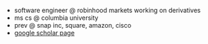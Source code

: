 
- software engineer @ robinhood markets working on derivatives
- ms cs @ columbia university
- prev @ snap inc, square, amazon, cisco
- [google scholar page](https://scholar.google.com/citations?hl=en&view_op=list_works&authuser=2&gmla=AKKJWFdFni0nqJqU-nuzgXpWiNJhVsWMZm3cBAjWB_8TgfAZwcfOKp2hFT7bcPlfqsxVCkyzaF6aepfrg-5iOg&user=iPDO9-EAAAAJ)

<!--
**samaynathani/samaynathani** is a ✨ _special_ ✨ repository because its `README.md` (this file) appears on your GitHub profile.

Here are some ideas to get you started:

- 🔭 I’m currently working on ...
- 🌱 I’m currently learning ...
- 👯 I’m looking to collaborate on ...
- 🤔 I’m looking for help with ...
- 💬 Ask me about ...
- 📫 How to reach me: ...
- 😄 Pronouns: ...
- ⚡ Fun fact: ...
-->
